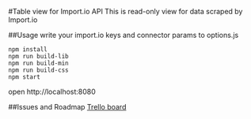 #Table view for Import.io API
This is read-only view for data scraped by Import.io

##Usage
write your import.io keys and connector params to options.js
```
npm install
npm run build-lib
npm run build-min
npm run build-css
npm start
```
open http://localhost:8080

##Issues and Roadmap
[Trello board](https://trello.com/b/AlL2XW3c/table-view)
